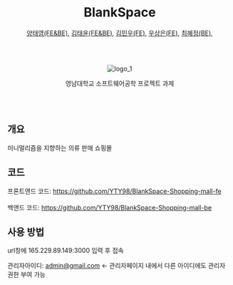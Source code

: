 <div align="center">
  <h1> BlankSpace </h1>

[양태영(FE&BE)](https://github.com/YTY98), 
[김태윤(FE&BE)](https://github.com/security-engineer), 
[김민우(FE)](https://github.com/minuus), 
[우상은(FE)](https://github.com/Woosangeun12), 
[최혜정(BE)](https://github.com/Chyejeong), 

  <br><br>

![logo_1](https://github.com/user-attachments/assets/b058b929-9ee1-4e5e-b249-8dd959db772b)


영남대학교 소프트웨어공학 프로젝트 과제

  <br><br>
</div>

## 개요

미니멀리즘을 지향하는 의류 판매 쇼핑몰

## 코드
프론트앤드 코드: https://github.com/YTY98/BlankSpace-Shopping-mall-fe<br>  
백앤드 코드: https://github.com/YTY98/BlankSpace-Shopping-mall-be<br>  

## 사용 방법

url창에 165.229.89.149:3000 입력 후 접속  

관리자아이디: admin@gmail.com <- 관리자페이지 내에서 다른 아이디에도 관리자 권한 부여 가능

